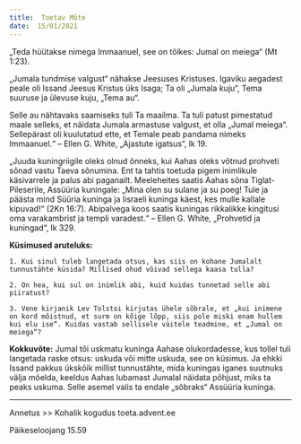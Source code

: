```yaml
---
title:  Toetav Mõte  
date:  15/01/2021  
---
```


„Teda hüütakse nimega Immaanuel, see on tõlkes: Jumal on meiega“ (Mt 1:23).

„Jumala tundmise valgust“ nähakse Jeesuses Kristuses. Igaviku aegadest peale oli Issand Jeesus Kristus üks Isaga; Ta oli „Jumala kuju“, Tema suuruse ja ülevuse kuju, „Tema au“.

Selle au nähtavaks saamiseks tuli Ta maailma. Ta tuli patust pimestatud maale selleks, et näidata Jumala armastuse valgust, et olla „Jumal meiega“. Sellepärast oli kuulutatud ette, et Temale peab pandama nimeks Immaanuel.“ – Ellen G. White, „Ajastute igatsus“, lk 19.

„Juuda kuningriigile oleks olnud õnneks, kui Aahas oleks võtnud prohveti sõnad vastu Taeva sõnumina. Ent ta tahtis toetuda pigem inimlikule käsivarrele ja palus abi paganailt. Meeleheites saatis Aahas sõna Tiglat-Pileserile, Assüüria kuningale: „Mina olen su sulane ja su poeg! Tule ja päästa mind Süüria kuninga ja Iisraeli kuninga käest, kes mulle kallale kipuvad!“ (2Kn 16:7). Abipalvega koos saatis kuningas rikkalikke kingitusi oma varakambrist ja templi varadest.“ – Ellen G. White, „Prohvetid ja kuningad“, lk 329.

**Küsimused aruteluks:**

`1. Kui sinul tuleb langetada otsus, kas siis on kohane Jumalalt tunnustähte küsida? Millised ohud võivad sellega kaasa tulla?`

`2. On hea, kui sul on inimlik abi, kuid kuidas tunnetad selle abi piiratust?`

`3. Vene kirjanik Lev Tolstoi kirjutas ühele sõbrale, et „kui inimene on kord mõistnud, et surm on kõige lõpp, siis pole miski enam hullem kui elu ise“. Kuidas vastab sellisele väitele teadmine, et „Jumal on meiega“?`

**Kokkuvõte:** Jumal tõi uskmatu kuninga Aahase olukordadesse, kus tollel tuli langetada raske otsus: uskuda või mitte uskuda, see on küsimus. Ja ehkki Issand pakkus ükskõik millist tunnustähte, mida kuningas iganes suutnuks välja mõelda, keeldus Aahas lubamast Jumalal näidata põhjust, miks ta peaks uskuma. Selle asemel valis ta endale „sõbraks“ Assüüria kuninga.

---

Annetus >> Kohalik kogudus toeta.advent.ee  

Päikeseloojang 15.59